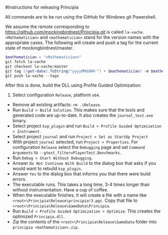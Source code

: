 #Instructions for releasing Principia

All commands are to be run using the GitHub for Windows git Powershell.

We assume the remote corresponding to https://github.com/mockingbirdnest/Principia.git
is called `la-vache`.  `<Mathematician>` and `<mathematician>` stand for the version
names with the appropriate cases.
The following will create and push a tag for the current state of mockingbirdnest/master.
```powershell
$mathematician = "<Mathematician>"
git fetch la-vache
git checkout la-vache/master
git tag ((get-date).ToString("yyyyMMddHH-") + $mathematician) -m $mathematician
git push la-vache --tags
```
After this is done, build the DLL using Profile Guided Optimization:

1. Select configuration `Release`, platform `x64`.
* Remove all existing artifacts: `rm .\Release`.
* Run `Build > Build Solution`.  This makes sure that the tools and generated code are up-to-date.  It also creates the `journal_test.exe` binary.
* Select project `ksp_plugin` and run `Build > Profile Guided Optimization > Instrument`.
* Select project `journal` and run `Project > Set as StartUp Project`
* With project `journal` selected, run `Project > Properties`.  For configuration `Release` select the `Debugging` page and set `Command Arguments` to `--gtest_filter=PlayerTest.Benchmarks`.
* Run `Debug > Start Without Debugging`.
* Answer `Do Not Continue With Build` to the dialog box that asks if you would want to rebuild `ksp_plugin`.
* Answer `Yes` to the dialog box that informs you that there were build errors.
* The executable runs.  This takes a long time, 3-4 times longer than without instrumentation.  Have a cup of coffee.
* When the executable finishes, it will create a file with a name like `<root>\Principia\Release\principia!3.pgc`.  Copy that file to `<root>\Principia\Release\GameData\Principia`.
* Run `Build > Profile Guided Optimization > Optimize`.  This creates the optimized `Principia.dll`.
* Zip the contents of the `<root>\Principia\Release\GameData` folder into `principia <mathematician>.zip`.
